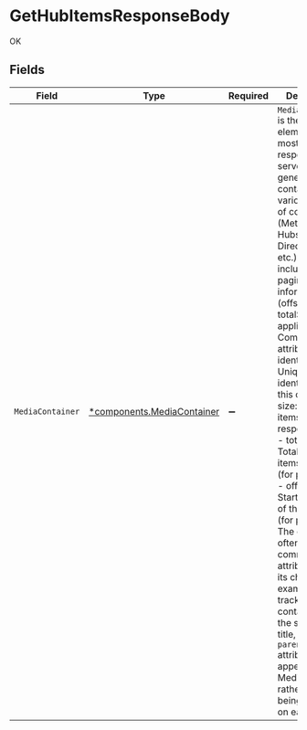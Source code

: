 # GetHubItemsResponseBody

OK


## Fields

| Field                                                                                                                                                                                                                                                                                                                                                                                                                                                                                                                                                                                                                                                                                                                                      | Type                                                                                                                                                                                                                                                                                                                                                                                                                                                                                                                                                                                                                                                                                                                                       | Required                                                                                                                                                                                                                                                                                                                                                                                                                                                                                                                                                                                                                                                                                                                                   | Description                                                                                                                                                                                                                                                                                                                                                                                                                                                                                                                                                                                                                                                                                                                                |
| ------------------------------------------------------------------------------------------------------------------------------------------------------------------------------------------------------------------------------------------------------------------------------------------------------------------------------------------------------------------------------------------------------------------------------------------------------------------------------------------------------------------------------------------------------------------------------------------------------------------------------------------------------------------------------------------------------------------------------------------ | ------------------------------------------------------------------------------------------------------------------------------------------------------------------------------------------------------------------------------------------------------------------------------------------------------------------------------------------------------------------------------------------------------------------------------------------------------------------------------------------------------------------------------------------------------------------------------------------------------------------------------------------------------------------------------------------------------------------------------------------ | ------------------------------------------------------------------------------------------------------------------------------------------------------------------------------------------------------------------------------------------------------------------------------------------------------------------------------------------------------------------------------------------------------------------------------------------------------------------------------------------------------------------------------------------------------------------------------------------------------------------------------------------------------------------------------------------------------------------------------------------ | ------------------------------------------------------------------------------------------------------------------------------------------------------------------------------------------------------------------------------------------------------------------------------------------------------------------------------------------------------------------------------------------------------------------------------------------------------------------------------------------------------------------------------------------------------------------------------------------------------------------------------------------------------------------------------------------------------------------------------------------ |
| `MediaContainer`                                                                                                                                                                                                                                                                                                                                                                                                                                                                                                                                                                                                                                                                                                                           | [*components.MediaContainer](../../models/components/mediacontainer.md)                                                                                                                                                                                                                                                                                                                                                                                                                                                                                                                                                                                                                                                                    | :heavy_minus_sign:                                                                                                                                                                                                                                                                                                                                                                                                                                                                                                                                                                                                                                                                                                                         | `MediaContainer` is the root element of most Plex API responses. It serves as a generic container for various types of content (Metadata, Hubs, Directories, etc.) and includes pagination information (offset, size, totalSize) when applicable.<br/>Common attributes: - identifier: Unique identifier for this container - size: Number of items in this response page - totalSize: Total number of items available (for pagination) - offset: Starting index of this page (for pagination)<br/>The container often "hoists" common attributes from its children. For example, if all tracks in a container share the same album title, the `parentTitle` attribute may appear on the MediaContainer rather than being repeated on each track.<br/> |